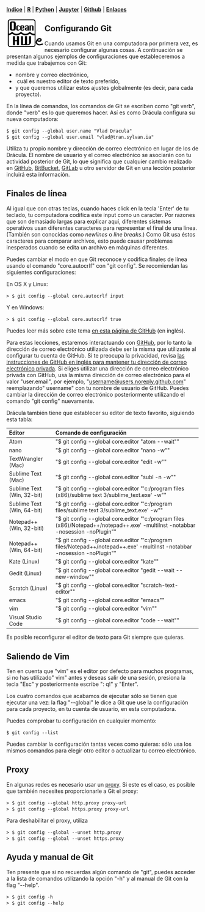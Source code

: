 <p align="left">
<strong><a href="../Indice.md">Indice</a></strong>
|
<strong><a href="../Intro a R/R.md">R</a></strong>
|
<strong><a href="../Intro a Python/Python.md">Python</a></strong>
|
<strong><a href="../Intro a Jupyter/Jupyter.md">Jupyter</a></strong>
|
<strong><a href="../Intro a github/Github.md">Github</a></strong>
|
<strong><a href="../enlaces.md">Enlaces</a></strong>
</p>

<img     style="float: left;" src="OHWe.png" width="100"> 

## Configurando Git

Cuando usamos Git en una computadora por primera vez, es necesario configurar algunas cosas. A continuación se presentan algunos ejemplos  de configuraciones que estableceremos a medida que trabajemos con Git:

*  nombre y correo electrónico,
*  cuál es nuestro editor de texto preferido,
*  y que queremos utilizar estos ajustes globalmente (es decir, para cada proyecto).

En la línea de comandos, los comandos de Git se escriben como "git verb", 
donde "verb" es lo que queremos hacer. Así es como 
Drácula configura su nueva computadora:

~~~
$ git config --global user.name "Vlad Dracula"
$ git config --global user.email "vlad@tran.sylvan.ia"
~~~


Utiliza tu propio nombre y dirección de correo electrónico en lugar de los de Drácula. El nombre de usuario y el correo electrónico se asociarán con tu actividad posterior de Git, lo que significa que cualquier cambio realizado en [GitHub](http://github.com/), [BitBucket](http://bitbucket.org/), [GitLab](http://gitlab.com/) u
otro servidor de Git en una lección posterior incluirá esta información.

## Finales de línea
Al igual que con otras teclas, cuando haces click en la tecla 'Enter' de tu teclado,
tu computadora codifica este input como un caracter.
Por razones que son demasiado largas para explicar aquí, diferentes sistemas operativos usan diferentes caracteres para representar el final de una línea.
(También son conocidas como *newlines* o *line breaks*.)
Como Git usa éstos caracteres para comparar archivos,
esto puede causar problemas inesperados cuando se edita un archivo en máquinas diferentes. 
 
Puedes cambiar el modo en que Git reconoce y codifica finales de línea
usando el comando "core.autocrlf" con "git config".
Se recomiendan las siguientes configuraciones:

En OS X y Linux:

~~~
> $ git config --global core.autocrlf input
~~~


Y en Windows:

~~~
> $ git config --global core.autocrlf true
~~~

 
Puedes leer más sobre este tema [en esta página de GitHub](https://help.github.com/articles/dealing-with-line-endings/) (en inglés).


Para estas lecciones, estaremos interactuando con [GitHub](http://github.com/), por lo tanto la dirección de correo electrónico utilizada debe ser la misma que utilizaste al configurar tu cuenta de GitHub. Si te preocupa la privacidad, revisa [las instrucciones de GitHub en inglés para mantener tu dirección de correo electrónico privada](https://docs.github.com/es/account-and-profile/setting-up-and-managing-your-personal-account-on-github/managing-email-preferences/setting-your-commit-email-address).
Si eliges utilizar una dirección de correo electrónico privada con GitHub, usa la misma dirección de correo electrónico para el valor "user.email", por ejemplo, "username@users.noreply.github.com"  reemplazando" username" con tu nombre de usuario de GitHub. Puedes cambiar la dirección de correo electrónico posteriormente utilizando el comando "git config" nuevamente.

Drácula también tiene que establecer su editor de texto favorito, siguiendo esta tabla:

| Editor             | Comando de configuración                            |
|:-------------------|:-------------------------------------------------|
| Atom | "$ git config --global core.editor "atom --wait""|
| nano               | "$ git config --global core.editor "nano -w""    |
| TextWrangler (Mac)      | "$ git config --global core.editor "edit -w""    |
| Sublime Text (Mac) | "$ git config --global core.editor "subl -n -w"" |
| Sublime Text (Win, 32-bit) | "$ git config --global core.editor "'c:/program files (x86)/sublime text 3/sublime_text.exe' -w"" |
| Sublime Text (Win, 64-bit) | "$ git config --global core.editor "'c:/program files/sublime text 3/sublime_text.exe' -w"" |
| Notepad++ (Win, 32-bitl)    | "$ git config --global core.editor "'c:/program files (x86)/Notepad++/notepad++.exe' -multiInst -notabbar -nosession -noPlugin""|
| Notepad++ (Win, 64-bit)    | "$ git config --global core.editor "'c:/program files/Notepad++/notepad++.exe' -multiInst -notabbar -nosession -noPlugin""|
| Kate (Linux)       | "$ git config --global core.editor "kate""       |
| Gedit (Linux)      | "$ git config --global core.editor "gedit --wait --new-window""   |
| Scratch (Linux)       | "$ git config --global core.editor "scratch-text-editor""  |
| emacs              | "$ git config --global core.editor "emacs""   |
| vim                | "$ git config --global core.editor "vim""   |
| Visual Studio Code | "$ git config --global core.editor "code --wait"" |

Es posible reconfigurar el editor de texto para Git siempre que quieras.

## Saliendo de Vim

Ten en cuenta que "vim" es el editor por defecto para muchos programas, si no has utilizado" vim" antes y deseas salir de una sesión, presiona la tecla "Esc" y posteriormente escribe ": q!" y "Enter".


Los cuatro comandos que acabamos de ejecutar sólo se tienen que ejecutar una vez: la flag "--global" le dice a Git que use la configuración para cada proyecto, en tu cuenta de usuario, en esta computadora.

Puedes comprobar tu configuración en cualquier momento:

~~~
$ git config --list
~~~


Puedes cambiar la configuración tantas veces como quieras: sólo usa los mismos comandos para elegir otro editor o actualizar tu correo electrónico.

## Proxy

En algunas redes es necesario usar un
[proxy](https://en.wikipedia.org/wiki/Proxy_server). Si este es el caso, es
posible que también necesites proporcionarle a Git el proxy:

 ~~~
> $ git config --global http.proxy proxy-url
> $ git config --global https.proxy proxy-url
 ~~~

Para deshabilitar el proxy, utiliza

 ~~~
> $ git config --global --unset http.proxy
> $ git config --global --unset https.proxy
 ~~~


## Ayuda y manual de Git

Ten presente que si no recuerdas algún comando de  "git", puedes acceder a la lista de comandos utilizando la opción "-h" y al manual de Git con la flag "--help".

~~~
> $ git config -h
> $ git config --help
~~~



